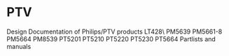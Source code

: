 # PTV
Design Documentation of Philips/PTV products
LT428\\
PM5639
PM5661-8
PM5664
PM8539
PT5201
PT5210
PT5220
PT5230
PT5664
Partlists and manuals
